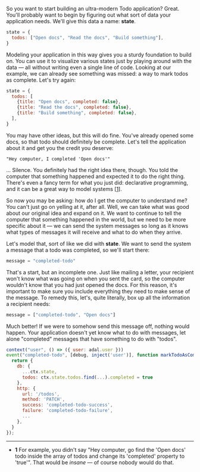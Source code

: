 So you want to start building an ultra-modern Todo application? Great. You'll probably want to begin by figuring out what sort of data your application needs. We'll give this data a name: **state**.

```js
state = {
  todos: ["Open docs", "Read the docs", "Build something"],
}
```

Modeling your application in this way gives you a sturdy foundation to build on. You can use it to visualize various states just by playing around with the data — all without writing even a single line of code. Looking at our example, we can already see something was missed: a way to mark todos as complete. Let's try again:

```js
state = {
  todos: [
    {title: "Open docs", completed: false},
    {title: "Read the docs", completed: false},
    {title: "Build something", completed: false},
  ],
}
```

You may have other ideas, but this will do fine. You've already opened some docs, so that todo should definitely be complete. Let's tell the application about it and get you the credit you deserve:

```
"Hey computer, I completed 'Open docs'"
```

... Silence. You definitely had the right idea there, though. You told the computer that something happened and expected it to do the right thing. There's even a fancy term for what you just did: declarative programming, and it can be a great way to model systems [[1]](#1).

So now you may be asking: how do I get the computer to understand me? You can't just go on yelling at it, after all. Well, we can take what was good about our original idea and expand on it. We want to continue to tell the computer that something happened in the world, but we need to be more specific about it — we can send the system messages so long as it knows what types of messages it will receive and what to do when they arrive.

Let's model that, sort of like we did with **state**. We want to send the system a message that a todo was completed, so we'll start there:

```js
message = "completed-todo"
```

That's a start, but an incomplete one. Just like mailing a letter, your recipient won't know what was going on when you sent the card, so the computer wouldn't know that you had just opened the docs. For this reason, it's important to make sure you include everything they need to make sense of the message. To remedy this, let's, quite literally, box up all the information a recipient needs:

```js
message = ["completed-todo", "Open docs"]
```

Much better! If we were to somehow send this message off, nothing would happen. Your application doesn't yet know what to do with messages, let alone "completed" messages that have something to do with "todos".

```js
context("user", () => ({ user: adal.user }))
event("completed-todo", [debug, inject('user')], function markTodoAsComplete(ctx, msg) {
  return {
    db: {
      ...ctx.state,
      todos: ctx.state.todos.find(...).completed = true
    },
    http: {
      url: '/todos',
      method: 'PATCH',
      success: 'completed-todo-success',
      failure: 'completed-todo-failure',
      ...
    },
  }
});
```

---

- <strong id="1">1</strong> For example, you didn't say "Hey computer, go find the 'Open docs' todo inside the array of todos and change its 'completed' property to 'true'". That would be _insane_ — of course nobody would do that.
